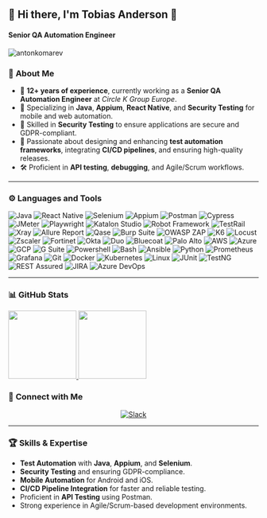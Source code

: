 ## 🎉 **Hi there, I'm Tobias Anderson** 👋  

#### **Senior QA Automation Engineer**

<p align="left"> <img src="https://komarev.com/ghpvc/?username=antonkomarev&label=Profile%20views&color=red&style=flat" alt="antonkomarev" /> </p>

### 🌟 **About Me**
- 💼 **12+ years of experience**, currently working as a **Senior QA Automation Engineer** at *Circle K Group Europe*.
- 🧪 Specializing in **Java**, **Appium**, **React Native**, and **Security Testing** for mobile and web automation.
- 🔐 Skilled in **Security Testing** to ensure applications are secure and GDPR-compliant.
- 🚀 Passionate about designing and enhancing **test automation frameworks**, integrating **CI/CD pipelines**, and ensuring high-quality releases.
- 🛠 Proficient in **API testing**, **debugging**, and Agile/Scrum workflows.

---

### ⚙️ **Languages and Tools**  
![Java](https://img.shields.io/badge/-Java-000?&logo=openjdk)
![React Native](https://img.shields.io/badge/-React%20Native-000?&logo=react)
![Selenium](https://img.shields.io/badge/-Selenium-000?&logo=Selenium)
![Appium](https://img.shields.io/badge/-Appium-000?&logo=appium)
![Postman](https://img.shields.io/badge/-Postman-000?&logo=Postman)
![Cypress](https://img.shields.io/badge/-Cypress-000?&logo=Cypress)
![JMeter](https://img.shields.io/badge/-JMeter-000?&logo=apache-jmeter)
![Playwright](https://img.shields.io/badge/-Playwright-000?&logo=playwright)
![Katalon Studio](https://img.shields.io/badge/-Katalon%20Studio-000?&logo=katalon-studio)
![Robot Framework](https://img.shields.io/badge/-Robot%20Framework-000?&logo=robot-framework)
![TestRail](https://img.shields.io/badge/-TestRail-000?&logo=testrail)
![Xray](https://img.shields.io/badge/-Xray-000?&logo=xray)
![Allure Report](https://img.shields.io/badge/-Allure%20Report-000?&logo=allure)
![Qase](https://img.shields.io/badge/-Qase-000?&logo=qase)
![Burp Suite](https://img.shields.io/badge/-Burp%20Suite-000?&logo=burp-suite)
![OWASP ZAP](https://img.shields.io/badge/-OWASP%20ZAP-000?&logo=owasp)
![K6](https://img.shields.io/badge/-K6-000?&logo=k6)
![Locust](https://img.shields.io/badge/-Locust-000?&logo=locust)
![Zscaler](https://img.shields.io/badge/-Zscaler-000?&logo=zscaler)
![Fortinet](https://img.shields.io/badge/-Fortinet-000?&logo=fortinet)
![Okta](https://img.shields.io/badge/-Okta-000?&logo=okta)
![Duo](https://img.shields.io/badge/-Duo-000?&logo=duo)
![Bluecoat](https://img.shields.io/badge/-Bluecoat-000?&logo=bluecoat)
![Palo Alto](https://img.shields.io/badge/-Palo%20Alto-000?&logo=palo-alto-networks)
![AWS](https://img.shields.io/badge/-AWS-000?&logo=amazon-aws)
![Azure](https://img.shields.io/badge/-Azure-000?&logo=microsoft-azure)
![GCP](https://img.shields.io/badge/-GCP-000?&logo=google-cloud)
![G Suite](https://img.shields.io/badge/-G%20Suite-000?&logo=google)
![Powershell](https://img.shields.io/badge/-Powershell-000?&logo=powershell)
![Bash](https://img.shields.io/badge/-Bash-000?&logo=gnu-bash)
![Ansible](https://img.shields.io/badge/-Ansible-000?&logo=ansible)
![Python](https://img.shields.io/badge/-Python-000?&logo=python)
![Prometheus](https://img.shields.io/badge/-Prometheus-000?&logo=prometheus)
![Grafana](https://img.shields.io/badge/-Grafana-000?&logo=grafana)
![Git](https://img.shields.io/badge/-Git-000?&logo=git)
![Docker](https://img.shields.io/badge/-Docker-000?&logo=Docker)
![Kubernetes](https://img.shields.io/badge/-Kubernetes-000?&logo=Kubernetes)
![Linux](https://img.shields.io/badge/-Linux-000?&logo=Linux)
![JUnit](https://img.shields.io/badge/-JUnit-000?&logo=junit5)
![TestNG](https://img.shields.io/badge/-TestNG-000?&logo=testng)
![REST Assured](https://img.shields.io/badge/-REST%20Assured-000?&logo=rest-assured)
![JIRA](https://img.shields.io/badge/-JIRA-000?&logo=jira)
![Azure DevOps](https://img.shields.io/badge/-Azure%20DevOps-000?&logo=azure-devops)

---

### 📊 **GitHub Stats**  

<a href="https://git.io/streak-stats">
  <img height="137px" src="https://github-readme-streak-stats.herokuapp.com?user=antonkomarev&theme=highcontrast&hide_border=true&bg_color=0,ea6161,ffc64d,fffc4d,52fa5a" />
<img height="137px" src="https://github-readme-stats.vercel.app/api?username=antonkomarev&show_icons=true&hide_title=true&hide_border=true&include_all_commits=true&count_private=true&line_height=21&theme=highcontrast" />
</a>

### 🔗 **Connect with Me**  
<p align="center"> <a href="https://slack.com"> <img src="https://img.shields.io/badge/Slack-4A154B?style=for-the-badge&logo=slack&logoColor=white" alt="Slack"/> </a> </p>

---

### 🏆 **Skills & Expertise**
- **Test Automation** with **Java**, **Appium**, and **Selenium**.
- **Security Testing** and ensuring GDPR-compliance.
- **Mobile Automation** for Android and iOS.
- **CI/CD Pipeline Integration** for faster and reliable testing.
- Proficient in **API Testing** using Postman.
- Strong experience in Agile/Scrum-based development environments.
